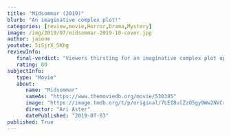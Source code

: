 ```yaml
---
title: "Midsommar (2019)"
blurb: "An imaginative complex plot!"
categories: [review,movie,Horror,Drama,Mystery]
image: /img/2019/07/midsommar-2019-10-cover.jpg
author: jasone
youtube: 5iSjrX_5Khg
reviewInfo:
   final-verdict: "Viewers thirsting for an imaginative complex plot open to interpretation will appreciate the direction Aster has taken his sophomore film; others may call it a convoluted mess"
   rating: 80
subjectInfo:
   type: "Movie"
   about:
      name: "Midsommar"
      sameAs: "https://www.themoviedb.org/movie/530385"
      image: "https://image.tmdb.org/t/p/original/7LEI8ulZzO5gy9Ww2NVCrKmHeDZ.jpg"
      director: "Ari Aster"
      datePublished: "2019-07-03"
published: True
---
```



